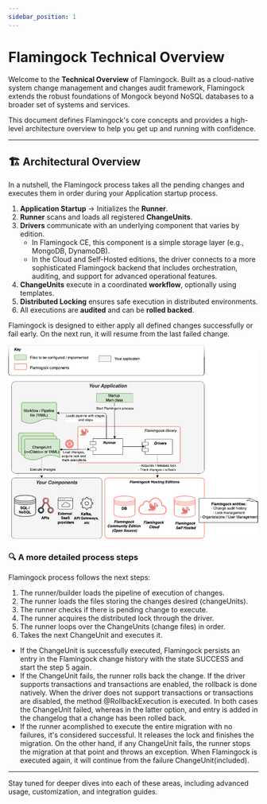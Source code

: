 ```yaml
---
sidebar_position: 1
---
```


# Flamingock Technical Overview

Welcome to the **Technical Overview** of Flamingock. Built as a cloud-native system change management and changes audit framework, Flamingock extends the robust foundations of Mongock beyond NoSQL databases to a broader set of systems and services.

This document defines Flamingock's core concepts and provides a high-level architecture overview to help you get up and running with confidence.

---

## 🏗️ Architectural Overview

In a nutshell, the Flamingock process takes all the pending changes and executes them in order during your Application startup process.

1. **Application Startup**  → Initializes the **Runner**.
2. **Runner** scans and loads all registered **ChangeUnits**.
3. **Drivers** communicate with an underlying component that varies by edition.
   - In Flamingock CE, this component is a simple storage layer (e.g., MongoDB, DynamoDB).
   - In the Cloud and Self-Hosted editions, the driver connects to a more sophisticated Flamingock backend that includes orchestration, auditing, and support for advanced operational features.
4. **ChangeUnits** execute in a coordinated **workflow**, optionally using templates.
5. **Distributed Locking** ensures safe execution in distributed environments.
6. All executions are **audited** and can be **rolled backed**.

Flamingock is designed to either apply all defined changes successfully or fail early. On the next run, it will resume from the last failed change.

![Flamingock Architecture Diagram](../../static/img/Flamingock%20Arch%20HLD.png)

### 🔍 A more detailed process steps
Flamingock process follows the next steps:

1. The runner/builder loads the pipeline of execution of changes.
2. The runner loads the files storing the changes desired (changeUnits).
3. The runner checks if there is pending change to execute.
4. The runner acquires the distributed lock through the driver.
5. The runner loops over the ChangeUnits (change files) in order.
6. Takes the next ChangeUnit and executes it.
- If the ChangeUnit is successfully executed, Flamingock persists an entry in the Flamingock change history with the state SUCCESS and start the step 5 again.
- If the ChangeUnit fails, the runner rolls back the change. If the driver supports transactions and transactions are enabled, the rollback is done natively. When the driver does not support transactions or transactions are disabled, the method @RollbackExecution is executed. In both cases the ChangeUnit failed, whereas in the latter option, and entry is added in the changelog that a change has been rolled back.
- If the runner acomplished to execute the entire migration with no failures, it's considered successful. It releases the lock and finishes the migration.
On the other hand, if any ChangeUnit fails, the runner stops the migration at that point and throws an exception. When Flamingock is executed again, it will continue from the failure ChangeUnit(included).

--- 
Stay tuned for deeper dives into each of these areas, including advanced usage, customization, and integration guides.